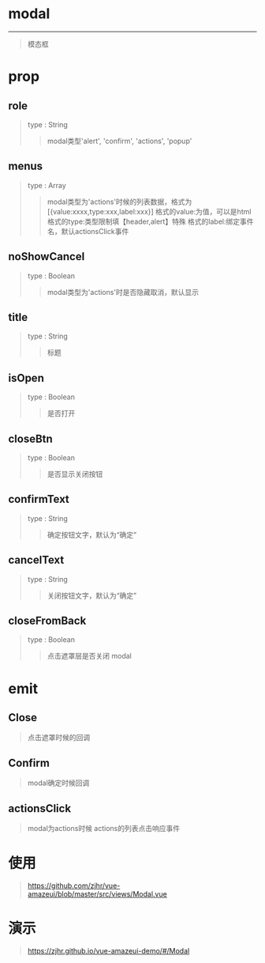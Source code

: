 # modal
---
>模态框

# prop

## role
>type : String
>>modal类型'alert', 'confirm', 'actions', 'popup'

## menus
>type : Array
>>modal类型为'actions'时候的列表数据，格式为[{value:xxxx,type:xxx,label:xxx}]
>>格式的value:为值，可以是html
>>格式的type:类型限制填【header,alert】特殊
>>格式的label:绑定事件名，默认actionsClick事件

## noShowCancel
>type : Boolean
>>modal类型为'actions'时是否隐藏取消，默认显示

## title
>type : String
>>标题

## isOpen
>type : Boolean
>>是否打开

## closeBtn
>type : Boolean
>>是否显示关闭按钮

## confirmText
>type : String
>>确定按钮文字，默认为“确定”

## cancelText
>type : String
>>关闭按钮文字，默认为“确定”

## closeFromBack
>type : Boolean
>>点击遮罩层是否关闭 modal

# emit

## Close
>点击遮罩时候的回调

## Confirm
>modal确定时候回调

## actionsClick
>modal为actions时候 actions的列表点击响应事件

# 使用
><a>https://github.com/zjhr/vue-amazeui/blob/master/src/views/Modal.vue</a>

# 演示
><a>https://zjhr.github.io/vue-amazeui-demo/#/Modal</a>
